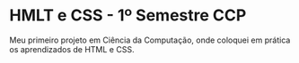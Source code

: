 # HMLT e CSS - 1º Semestre CCP
Meu primeiro projeto em Ciência da Computação, onde coloquei em prática os aprendizados de HTML e CSS.
